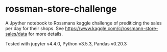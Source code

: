 # rossman-store-challenge
A Jpyther notebook to Rossmans kaggle challenge of prediticing the sales per day for their shops. See https://www.kaggle.com/c/rossmann-store-sales/data for more details.

Tested with jupyter v4.4.0, Python v3.5.3, Pandas v0.20.3
